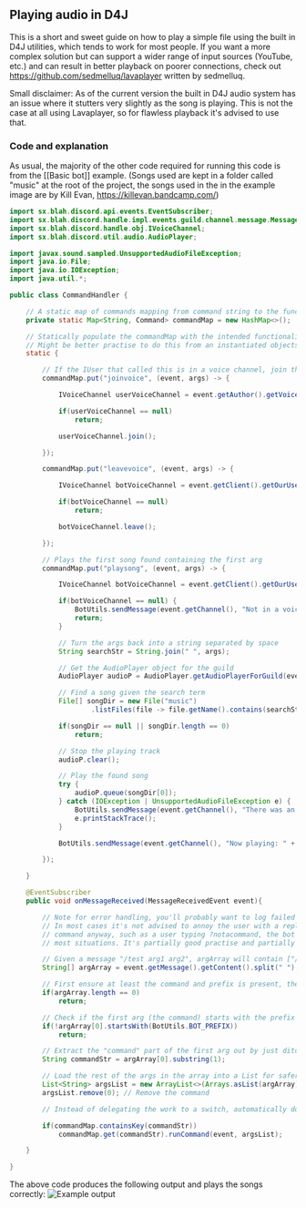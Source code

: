 ## Playing audio in D4J

This is a short and sweet guide on how to play a simple file using the built in D4J utilities, which tends to work for most people. If you want a more complex solution but can support a wider range of input sources (YouTube, etc.) and can result in better playback on poorer connections, check out https://github.com/sedmelluq/lavaplayer written by sedmelluq.

Small disclaimer: As of the current version the built in D4J audio system has an issue where it stutters very slightly as the song is playing. This is not the case at all using Lavaplayer, so for flawless playback it's advised to use that.

### Code and explanation

As usual, the majority of the other code required for running this code is from the [[Basic bot]] example. (Songs used are kept in a folder called "music" at the root of the project, the songs used in the in the example image are by Kill Evan, https://killevan.bandcamp.com/)

```java
import sx.blah.discord.api.events.EventSubscriber;
import sx.blah.discord.handle.impl.events.guild.channel.message.MessageReceivedEvent;
import sx.blah.discord.handle.obj.IVoiceChannel;
import sx.blah.discord.util.audio.AudioPlayer;

import javax.sound.sampled.UnsupportedAudioFileException;
import java.io.File;
import java.io.IOException;
import java.util.*;

public class CommandHandler {

    // A static map of commands mapping from command string to the functional impl
    private static Map<String, Command> commandMap = new HashMap<>();

    // Statically populate the commandMap with the intended functionality
    // Might be better practise to do this from an instantiated objects constructor
    static {

        // If the IUser that called this is in a voice channel, join them
        commandMap.put("joinvoice", (event, args) -> {

            IVoiceChannel userVoiceChannel = event.getAuthor().getVoiceStateForGuild(event.getGuild()).getChannel();

            if(userVoiceChannel == null)
                return;

            userVoiceChannel.join();

        });

        commandMap.put("leavevoice", (event, args) -> {

            IVoiceChannel botVoiceChannel = event.getClient().getOurUser().getVoiceStateForGuild(event.getGuild()).getChannel();

            if(botVoiceChannel == null)
                return;

            botVoiceChannel.leave();

        });

        // Plays the first song found containing the first arg
        commandMap.put("playsong", (event, args) -> {

            IVoiceChannel botVoiceChannel = event.getClient().getOurUser().getVoiceStateForGuild(event.getGuild()).getChannel();

            if(botVoiceChannel == null) {
                BotUtils.sendMessage(event.getChannel(), "Not in a voice channel, join one and then use joinvoice");
                return;
            }

            // Turn the args back into a string separated by space
            String searchStr = String.join(" ", args);

            // Get the AudioPlayer object for the guild
            AudioPlayer audioP = AudioPlayer.getAudioPlayerForGuild(event.getGuild());

            // Find a song given the search term
            File[] songDir = new File("music")
                    .listFiles(file -> file.getName().contains(searchStr));

            if(songDir == null || songDir.length == 0)
                return;

            // Stop the playing track
            audioP.clear();

            // Play the found song
            try {
                audioP.queue(songDir[0]);
            } catch (IOException | UnsupportedAudioFileException e) {
                BotUtils.sendMessage(event.getChannel(), "There was an issue playing that song.");
                e.printStackTrace();
            }

            BotUtils.sendMessage(event.getChannel(), "Now playing: " + songDir[0].getName());

        });

    }

    @EventSubscriber
    public void onMessageReceived(MessageReceivedEvent event){

        // Note for error handling, you'll probably want to log failed commands with a logger or sout
        // In most cases it's not advised to annoy the user with a reply incase they didn't intend to trigger a
        // command anyway, such as a user typing ?notacommand, the bot should not say "notacommand" doesn't exist in
        // most situations. It's partially good practise and partially developer preference

        // Given a message "/test arg1 arg2", argArray will contain ["/test", "arg1", "arg"]
        String[] argArray = event.getMessage().getContent().split(" ");

        // First ensure at least the command and prefix is present, the arg length can be handled by your command func
        if(argArray.length == 0)
            return;

        // Check if the first arg (the command) starts with the prefix defined in the utils class
        if(!argArray[0].startsWith(BotUtils.BOT_PREFIX))
            return;

        // Extract the "command" part of the first arg out by just ditching the first character
        String commandStr = argArray[0].substring(1);

        // Load the rest of the args in the array into a List for safer access
        List<String> argsList = new ArrayList<>(Arrays.asList(argArray));
        argsList.remove(0); // Remove the command

        // Instead of delegating the work to a switch, automatically do it via calling the mapping if it exists

        if(commandMap.containsKey(commandStr))
            commandMap.get(commandStr).runCommand(event, argsList);

    }

}
```

The above code produces the following output and plays the songs correctly: ![Example output](http://i.imgur.com/6SSvtMR.png)
